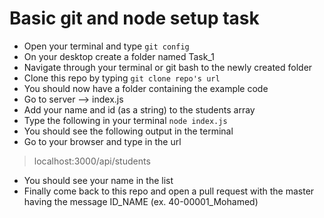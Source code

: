 # Basic git and node setup task

* Open your terminal and type `git config`
* On your desktop create a folder named Task_1
* Navigate through your terminal or git bash to the newly created folder 
* Clone this repo by typing `git clone repo's url`
* You should now have a folder containing the example code
* Go to server --> index.js
* Add your name and id (as a string) to the students array
* Type the following in your terminal `node index.js` 
* You should see the following output in the terminal
* Go to your browser and type in the url 
>localhost:3000/api/students
* You should see your name in the list
* Finally come back to this repo and open a pull request with the master having the message ID_NAME (ex. 40-00001_Mohamed)
